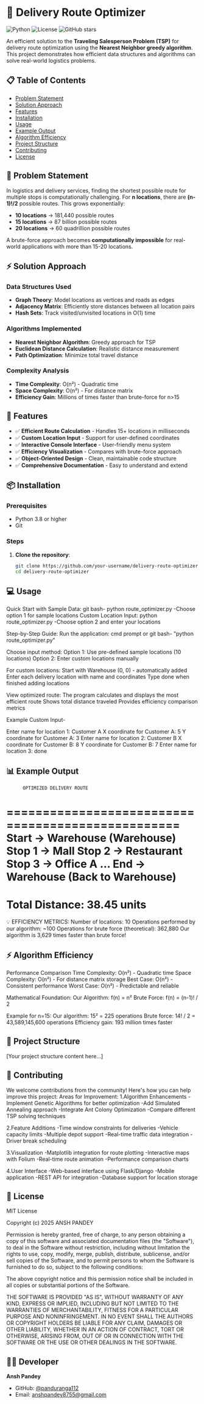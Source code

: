 # 🚚 Delivery Route Optimizer

![Python](https://img.shields.io/badge/Python-3.8%2B-blue)
![License](https://img.shields.io/badge/License-MIT-green)
![GitHub stars](https://img.shields.io/github/stars/your-username/delivery-route-optimizer?style=social)

An efficient solution to the **Traveling Salesperson Problem (TSP)** for delivery route optimization using the **Nearest Neighbor greedy algorithm**. This project demonstrates how efficient data structures and algorithms can solve real-world logistics problems.

## 📋 Table of Contents
- [Problem Statement](#problem-statement)
- [Solution Approach](#solution-approach)
- [Features](#features)
- [Installation](#installation)
- [Usage](#usage)
- [Example Output](#example-output)
- [Algorithm Efficiency](#algorithm-efficiency)
- [Project Structure](#project-structure)
- [Contributing](#contributing)
- [License](#license)

## 🎯 Problem Statement

In logistics and delivery services, finding the shortest possible route for multiple stops is computationally challenging. For **n locations**, there are **(n-1)!/2** possible routes. This grows exponentially:

- **10 locations** → 181,440 possible routes
- **15 locations** → 87 billion possible routes  
- **20 locations** → 60 quadrillion possible routes

A brute-force approach becomes **computationally impossible** for real-world applications with more than 15-20 locations.

## ⚡ Solution Approach

### Data Structures Used
- **Graph Theory**: Model locations as vertices and roads as edges
- **Adjacency Matrix**: Efficiently store distances between all location pairs
- **Hash Sets**: Track visited/unvisited locations in O(1) time

### Algorithms Implemented
- **Nearest Neighbor Algorithm**: Greedy approach for TSP
- **Euclidean Distance Calculation**: Realistic distance measurement
- **Path Optimization**: Minimize total travel distance

### Complexity Analysis
- **Time Complexity**: O(n²) - Quadratic time
- **Space Complexity**: O(n²) - For distance matrix
- **Efficiency Gain**: Millions of times faster than brute-force for n>15

## 🚀 Features

- ✅ **Efficient Route Calculation** - Handles 15+ locations in milliseconds
- ✅ **Custom Location Input** - Support for user-defined coordinates
- ✅ **Interactive Console Interface** - User-friendly menu system
- ✅ **Efficiency Visualization** - Compares with brute-force approach
- ✅ **Object-Oriented Design** - Clean, maintainable code structure
- ✅ **Comprehensive Documentation** - Easy to understand and extend

## 📦 Installation

### Prerequisites
- Python 3.8 or higher
- Git

### Steps
1. **Clone the repository**:
   ```bash
   git clone https://github.com/your-username/delivery-route-optimizer.git
   cd delivery-route-optimizer

## 💻 Usage
Quick Start with Sample Data:
git bash-
python route_optimizer.py
-Choose option 1 for sample locations
Custom Location Input:
python route_optimizer.py
-Choose option 2 and enter your locations


Step-by-Step Guide:
Run the application:
cmd prompt or git bash-
"python route_optimizer.py"

Choose input method:
Option 1: Use pre-defined sample locations (10 locations)
Option 2: Enter custom locations manually

For custom locations:
Start with Warehouse (0, 0) - automatically added
Enter each delivery location with name and coordinates
Type done when finished adding locations

View optimized route:
The program calculates and displays the most efficient route
Shows total distance traveled
Provides efficiency comparison metrics

Example Custom Input-

Enter name for location 1: Customer A
  X coordinate for Customer A: 5
  Y coordinate for Customer A: 3
Enter name for location 2: Customer B
  X coordinate for Customer B: 8
  Y coordinate for Customer B: 7
Enter name for location 3: done

## 📊 Example Output
          OPTIMIZED DELIVERY ROUTE
==================================================
Start -> Warehouse (Warehouse)
Stop  1 -> Mall
Stop  2 -> Restaurant
Stop  3 -> Office A
...
End   -> Warehouse (Back to Warehouse)
==================================================
Total Distance: 38.45 units
==================================================

💡 EFFICIENCY METRICS:
   Number of locations: 10
   Operations performed by our algorithm: ~100
   Operations for brute force (theoretical): 362,880
   Our algorithm is 3,629 times faster than brute force!

## ⚡ Algorithm Efficiency
Performance Comparison
Time Complexity: O(n²) - Quadratic time
Space Complexity: O(n²) - For distance matrix storage
Best Case: O(n²) - Consistent performance
Worst Case: O(n²) - Predictable and reliable

Mathematical Foundation:
Our Algorithm: f(n) = n²
Brute Force: f(n) = (n-1)! / 2

Example for n=15:
Our algorithm: 15² = 225 operations
Brute force: 14! / 2 = 43,589,145,600 operations
Efficiency gain: 193 million times faster


## 📁 Project Structure
[Your project structure content here...]

## 🤝 Contributing
We welcome contributions from the community! Here's how you can help improve this project:
Areas for Improvement:
1.Algorithm Enhancements
-Implement Genetic Algorithms for better optimization
-Add Simulated Annealing approach
-Integrate Ant Colony Optimization
-Compare different TSP solving techniques

2.Feature Additions
-Time window constraints for deliveries
-Vehicle capacity limits
-Multiple depot support
-Real-time traffic data integration
-Driver break scheduling

3.Visualization
-Matplotlib integration for route plotting
-Interactive maps with Folium
-Real-time route animation
-Performance comparison charts

4.User Interface
-Web-based interface using Flask/Django
-Mobile application
-REST API for integration
-Database support for location storage

## 📄 License
MIT License

Copyright (c) 2025 ANSH PANDEY

Permission is hereby granted, free of charge, to any person obtaining a copy
of this software and associated documentation files (the "Software"), to deal
in the Software without restriction, including without limitation the rights
to use, copy, modify, merge, publish, distribute, sublicense, and/or sell
copies of the Software, and to permit persons to whom the Software is
furnished to do so, subject to the following conditions:

The above copyright notice and this permission notice shall be included in all
copies or substantial portions of the Software.

THE SOFTWARE IS PROVIDED "AS IS", WITHOUT WARRANTY OF ANY KIND, EXPRESS OR
IMPLIED, INCLUDING BUT NOT LIMITED TO THE WARRANTIES OF MERCHANTABILITY,
FITNESS FOR A PARTICULAR PURPOSE AND NONINFRINGEMENT. IN NO EVENT SHALL THE
AUTHORS OR COPYRIGHT HOLDERS BE LIABLE FOR ANY CLAIM, DAMAGES OR OTHER
LIABILITY, WHETHER IN AN ACTION OF CONTRACT, TORT OR OTHERWISE, ARISING FROM,
OUT OF OR IN CONNECTION WITH THE SOFTWARE OR THE USE OR OTHER DEALINGS IN THE
SOFTWARE.

## 👨‍💻 Developer
**Ansh Pandey**  
- GitHub: [@panduranga112](https://github.com/panduranga112)
- Email: anshpandey8755@gmail.com
